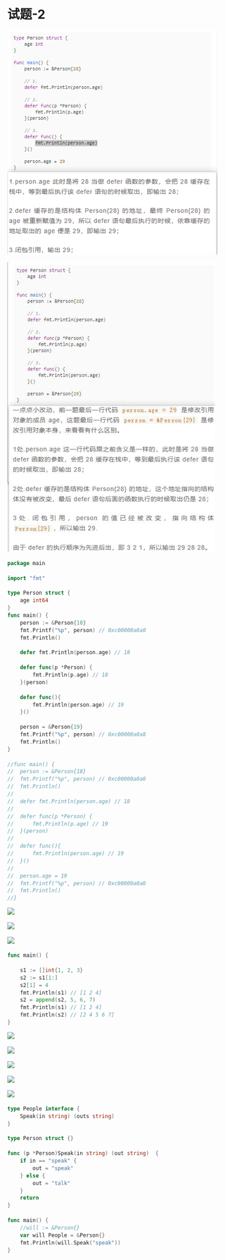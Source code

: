 # 试题-2
![](pic/2345678920210524142236.png)

![](pic/tianruo_2021-5-24-637574638852438443.jpg)

```go
package main

import "fmt"

type Person struct {
	age int64
}
func main() {
	person := &Person{18}
	fmt.Printf("%p", person) // 0xc00000a0a0
	fmt.Println()

	defer fmt.Println(person.age) // 18

	defer func(p *Person) {
		fmt.Println(p.age) // 18
	}(person)

	defer func(){
		fmt.Println(person.age) // 19
	}()

	person = &Person{19}
	fmt.Printf("%p", person) // 0xc00000a0a8
	fmt.Println()
}

//func main() {
//	person := &Person{18}
//	fmt.Printf("%p", person) // 0xc00000a0a0
//	fmt.Println()
//
//	defer fmt.Println(person.age) // 18
//
//	defer func(p *Person) {
//		fmt.Println(p.age) // 19
//	}(person)
//
//	defer func(){
//		fmt.Println(person.age) // 19
//	}()
//
//	person.age = 19
//	fmt.Printf("%p", person) // 0xc00000a0a0
//	fmt.Println()
//}
````

![](pic/678920210524143421.jpg)

![](pic/tianruo_2021-5-24-637574675776457798.jpg)

![](pic/tianruo_2021-5-24-637574682752381519.jpg)

```go
func main() {

	s1 := []int{1, 2, 3}
	s2 := s1[1:]
	s2[1] = 4
	fmt.Println(s1) // [1 2 4]
	s2 = append(s2, 5, 6, 7)
	fmt.Println(s1) // [1 2 4]
	fmt.Println(s2) // [2 4 5 6 7]
}
````
![](pic/tianruo_2021-5-24-637574691640388907.jpg)

![](pic/tianruo_2021-5-24-637574693991911131.jpg)

![](pic/tianruo_2021-5-24-637574712184489464.jpg)

![](pic/tianruo_2021-5-24-637574717355360395.jpg)

![](pic/tianruo_2021-5-24-637574724214125793.jpg)

```go
type People interface {
	Speak(in string) (outs string)
}

type Person struct {}

func (p *Person)Speak(in string) (out string)  {
	if in == "speak" {
		out = "speak"
	} else {
		out = "talk"
	}
	return
}

func main() {
	//will := &Person{}
	var will People = &Person{}
	fmt.Println(will.Speak("speak"))
}
````
